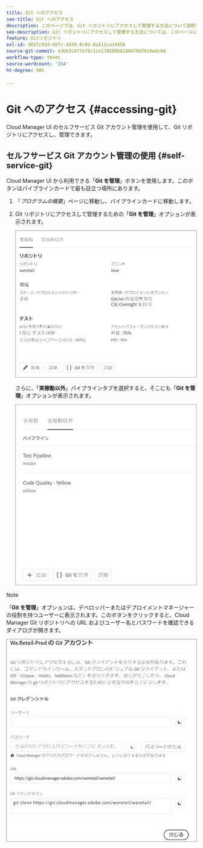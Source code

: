 ```yaml
---
title: Git へのアクセス
seo-title: Git へのアクセス
description: このページでは、Git リポジトリにアクセスして管理する方法について説明します。
seo-description: Git リポジトリにアクセスして管理する方法については、このページに従ってください。
feature: Gitリポジトリ
exl-id: 403fc93d-60fc-4439-8c9d-0a512ca34458
source-git-commit: 43bb3c477ef9c1ce178509b8180479d7616edc66
workflow-type: tm+mt
source-wordcount: '154'
ht-degree: 98%

---
```


# Git へのアクセス {#accessing-git}

Cloud Manager UI のセルフサービス Git アカウント管理を使用して、Git リポジトリにアクセスし、管理できます。

## セルフサービス Git アカウント管理の使用 {#self-service-git}

Cloud Manager UI から利用できる「**Git を管理**」ボタンを使用します。このボタンはパイプラインカードで最も目立つ場所にあります。

1. 「*プログラムの概要*」ページに移動し、パイプラインカードに移動します。

1. Git リポジトリにアクセスして管理するための「**Git を管理**」オプションが表示されます。

   ![](assets/manage-git1.png)

   さらに、「**実稼動以外**」パイプラインタブを選択すると、そこにも「**Git を管理**」オプションが表示されます。

   ![](assets/manage-git-new2.png)

>[!NOTE]
>
>「**Git を管理**」オプションは、デベロッパーまたはデプロイメントマネージャーの役割を持つユーザーに表示されます。このボタンをクリックすると、Cloud Manager Git リポジトリへの URL およびユーザー名とパスワードを確認できるダイアログが開きます。

![](assets/manage-git3.png)
